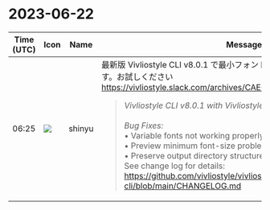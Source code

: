 # 2023-06-22

|Time (UTC)|Icon|Name|Message|
|---|---|---|---|
|06:25|![](https://avatars.slack-edge.com/2018-04-27/354445776386_e258f5ed5ba887b08668_72.jpg)|shinyu|最新版 Vivliostyle CLI v8.0.1 で最小フォントサイズの問題が解消したはずです。お試しください<br><https://vivliostyle.slack.com/archives/CAECW4S93/p1687411928670459><br><blockquote>*Vivliostyle CLI v8.0.1 with Vivliostyle.js v2.25.2 Released!*<br><br>*Bug Fixes:*<br>• Variable fonts not working properly<br>• Preview minimum font-size problem depending on locale<br>• Preserve output directory structure when single input is set<br>See change log for details:<br><https://github.com/vivliostyle/vivliostyle-cli/blob/main/CHANGELOG.md></blockquote>|
